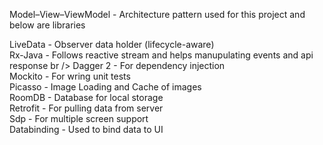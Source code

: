 Model–View–ViewModel - Architecture pattern used for this project and below are libraries 

LiveData - Observer data holder (lifecycle-aware) <br />
Rx-Java - Follows reactive stream and helps manupulating events and api response br />
Dagger 2 - For dependency injection <br />
Mockito - For wring unit tests <br />
Picasso - Image Loading and Cache of images <br />
RoomDB - Database for local storage <br />
Retrofit - For pulling data from server <br />
Sdp - For multiple screen support <br />
Databinding - Used to bind data to UI <br />

